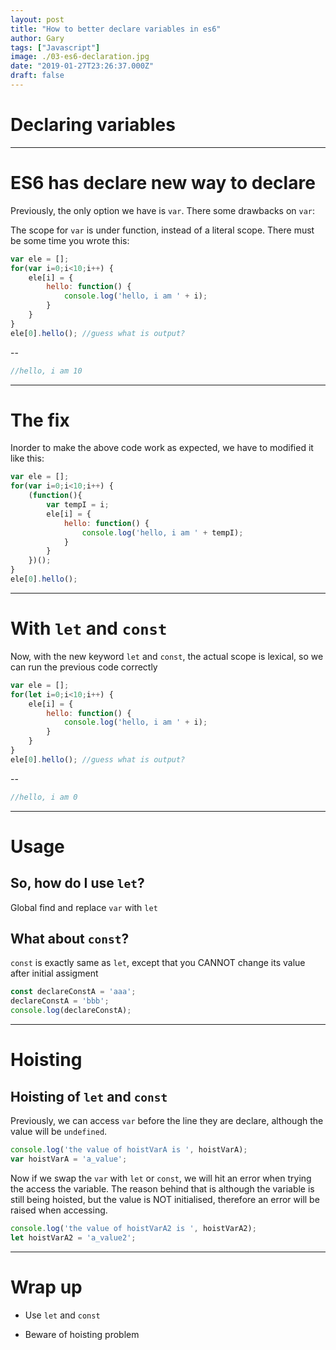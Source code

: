 ```yaml
---
layout: post
title: "How to better declare variables in es6"
author: Gary
tags: ["Javascript"]
image: ./03-es6-declaration.jpg
date: "2019-01-27T23:26:37.000Z"
draft: false
---
```


# Declaring variables

---

# ES6 has declare new way to declare

Previously, the only option we have is `var`. There some drawbacks on `var`:

The scope for `var` is under function, instead of a literal scope. There must be some time you wrote this:

```javascript
var ele = [];
for(var i=0;i<10;i++) {
	ele[i] = {
		hello: function() {
			console.log('hello, i am ' + i);
		}
	}
}
ele[0].hello(); //guess what is output?
```

--

```javascript
//hello, i am 10
```

---

# The fix

Inorder to make the above code work as expected, we have to modified it like this:


```javascript
var ele = [];
for(var i=0;i<10;i++) {
	(function(){
		var tempI = i;
		ele[i] = {
			hello: function() {
				console.log('hello, i am ' + tempI);
			}
		}
	})();
}
ele[0].hello();
```

---

# With `let` and `const`

Now, with the new keyword `let` and `const`, the actual scope is lexical, so we can run the previous code correctly

```javascript
var ele = [];
for(let i=0;i<10;i++) {
	ele[i] = {
		hello: function() {
			console.log('hello, i am ' + i);
		}
	}
}
ele[0].hello(); //guess what is output?
```

--

```javascript
//hello, i am 0
```

---

# Usage

## So, how do I use `let`?

Global find and replace `var` with `let`

## What about `const`?

`const` is exactly same as `let`, except that you CANNOT change its value after initial assigment

```javascript
const declareConstA = 'aaa';
declareConstA = 'bbb';
console.log(declareConstA);
```

---

# Hoisting

## Hoisting of `let` and `const`

Previously, we can access `var` before the line they are declare, although the value will be `undefined`.

```javascript
console.log('the value of hoistVarA is ', hoistVarA);
var hoistVarA = 'a_value';
```

Now if we swap the `var` with `let` or `const`, we will hit an error when trying the access the variable.
The reason behind that is although the variable is still being hoisted, but the value is NOT initialised, therefore an error will be raised when accessing.

```javascript
console.log('the value of hoistVarA2 is ', hoistVarA2);
let hoistVarA2 = 'a_value2';
```

---

# Wrap up

* Use `let` and `const`

* Beware of hoisting problem
